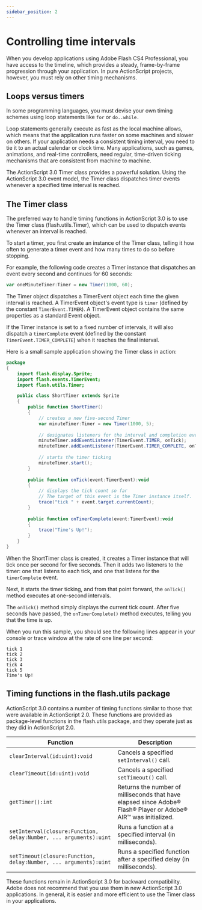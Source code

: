 ```yaml
---
sidebar_position: 2
---
```


# Controlling time intervals

When you develop applications using Adobe Flash CS4 Professional, you have
access to the timeline, which provides a steady, frame-by-frame progression
through your application. In pure ActionScript projects, however, you must rely
on other timing mechanisms.

## Loops versus timers

In some programming languages, you must devise your own timing schemes using
loop statements like `for` or `do..while.`

Loop statements generally execute as fast as the local machine allows, which
means that the application runs faster on some machines and slower on others. If
your application needs a consistent timing interval, you need to tie it to an
actual calendar or clock time. Many applications, such as games, animations, and
real-time controllers, need regular, time-driven ticking mechanisms that are
consistent from machine to machine.

The ActionScript 3.0 Timer class provides a powerful solution. Using the
ActionScript 3.0 event model, the Timer class dispatches timer events whenever a
specified time interval is reached.

## The Timer class

The preferred way to handle timing functions in ActionScript 3.0 is to use the
Timer class (flash.utils.Timer), which can be used to dispatch events whenever
an interval is reached.

To start a timer, you first create an instance of the Timer class, telling it
how often to generate a timer event and how many times to do so before stopping.

For example, the following code creates a Timer instance that dispatches an
event every second and continues for 60 seconds:

```actionscript
var oneMinuteTimer:Timer = new Timer(1000, 60);
```

The Timer object dispatches a TimerEvent object each time the given interval is
reached. A TimerEvent object's event type is `timer` (defined by the constant
`TimerEvent.TIMER`). A TimerEvent object contains the same properties as a
standard Event object.

If the Timer instance is set to a fixed number of intervals, it will also
dispatch a `timerComplete` event (defined by the constant
`TimerEvent.TIMER_COMPLETE`) when it reaches the final interval.

Here is a small sample application showing the Timer class in action:

```actionscript
package  
{ 
    import flash.display.Sprite;
    import flash.events.TimerEvent;
    import flash.utils.Timer;

    public class ShortTimer extends Sprite
    {
        public function ShortTimer()  
        { 
            // creates a new five-second Timer 
            var minuteTimer:Timer = new Timer(1000, 5); 
             
            // designates listeners for the interval and completion events 
            minuteTimer.addEventListener(TimerEvent.TIMER, onTick); 
            minuteTimer.addEventListener(TimerEvent.TIMER_COMPLETE, onTimerComplete); 
             
            // starts the timer ticking 
            minuteTimer.start(); 
        } 
 
        public function onTick(event:TimerEvent):void  
        { 
            // displays the tick count so far 
            // The target of this event is the Timer instance itself. 
            trace("tick " + event.target.currentCount); 
        } 
 
        public function onTimerComplete(event:TimerEvent):void 
        { 
            trace("Time's Up!"); 
        } 
    }
}
```

When the ShortTimer class is created, it creates a Timer instance that will tick
once per second for five seconds. Then it adds two listeners to the timer: one
that listens to each tick, and one that listens for the `timerComplete` event.

Next, it starts the timer ticking, and from that point forward, the `onTick()`
method executes at one-second intervals.

The `onTick()` method simply displays the current tick count. After five seconds
have passed, the `onTimerComplete()` method executes, telling you that the time
is up.

When you run this sample, you should see the following lines appear in your
console or trace window at the rate of one line per second:

```
tick 1 
tick 2 
tick 3 
tick 4 
tick 5 
Time's Up!
```

## Timing functions in the flash.utils package

ActionScript 3.0 contains a number of timing functions similar to those that
were available in ActionScript 2.0. These functions are provided as
package-level functions in the flash.utils package, and they operate just as
they did in ActionScript 2.0.

| Function                                                          | Description                                                                                                     |
| ----------------------------------------------------------------- | --------------------------------------------------------------------------------------------------------------- |
| `clearInterval(id:uint):void`                                     | Cancels a specified `setInterval()` call.                                                                       |
| `clearTimeout(id:uint):void`                                      | Cancels a specified `setTimeout()` call.                                                                        |
| `getTimer():int`                                                  | Returns the number of milliseconds that have elapsed since Adobe® Flash® Player or Adobe® AIR™ was initialized. |
| `setInterval(closure:Function, delay:Number, ... arguments):uint` | Runs a function at a specified interval (in milliseconds).                                                      |
| `setTimeout(closure:Function, delay:Number, ... arguments):uint`  | Runs a specified function after a specified delay (in milliseconds).                                            |

These functions remain in ActionScript 3.0 for backward compatibility. Adobe
does not recommend that you use them in new ActionScript 3.0 applications. In
general, it is easier and more efficient to use the Timer class in your
applications.
